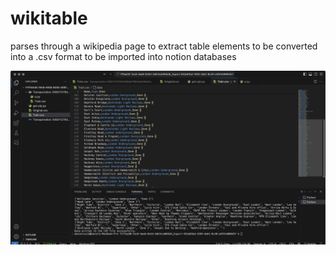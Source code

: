 # wikitable
parses through a wikipedia page to extract table elements to be converted into a .csv format to be imported into notion databases

![alt text](1.png "Title")

